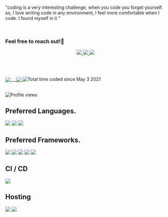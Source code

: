 "coding is a very interesting challenge, when you code you forget yourself. so, I love writing code in any environment, I feel more comfortable when I code. I found myself in it "

<br>


### Feel free to reach out!💁


<p align ="center">
<a href ="https://www.facebook.com/hassnaa.ayman.3">
 <img src="https://img.shields.io/badge/-Facebook-1877F2?style=for-the-badge&logo=Facebook&logoColor=white"/>
 </a>
  <a href ="https://twitter.com/hassnaaayman187">
  <img src="https://img.shields.io/badge/-Twitter-1DA1F2?style=for-the-badge&logo=Twitter&logoColor=white"/>
  </a>
  <a href ="https://www.linkedin.com/in/hassnaa-ayman-a8915912b/">
  <img src="https://img.shields.io/badge/-LinkedIN-0A66C2?style=for-the-badge&logo=LinkedIn&logoColor=white"/>
  </a>
</p>

<br>
<br>
<br>



<a href="https://github.com/HassnaaAyman">
  <img align="center" src="https://github-readme-stats.vercel.app/api?username=HassnaaAyman&count_private=true&show_icons=true&theme=dracula&include_all_commits=true&langs_count=7" /> 
</a>
<a href="https://github.com/HassnaaAyman">
  <img align="center" src="https://github-readme-stats.vercel.app/api/top-langs/?username=HassnaaAyman&hide=blade" />
</a>



<!-- [![Working Streaks](https://github-readme-streak-stats.herokuapp.com/?user=HassnaaAyman)](https://github.com/HassnaaAyman) -->


<!-- [![hassnaa's wakatime stats](https://github-readme-stats.vercel.app/api/wakatime?username=secmohammed&v=2&langs_count=4&custom_title=Hassnaa%27s%20week%20stats)](https://github.com/HassnaaAyman) -->


<img class="all-time-badge tip" title="Total time coded since May 3 2021" src="https://wakatime.com/badge/user/e9c66550-e3c4-4363-84de-c3d2e80eb2c6.svg" data-original-title="Total time coded since May 3 2021">

<br />
<br />



![Profile views](https://gpvc.arturio.dev/HassnaaAyman)



## Preferred Languages.
<div>
<img src="https://img.shields.io/badge/javascript%20-%23323330.svg?&style=for-the-badge&logo=javascript&logoColor=%23F7DF1E"/>
<img src="https://img.shields.io/badge/typescript%20-%23007ACC.svg?&style=for-the-badge&logo=typescript&logoColor=white"/>
<img src="https://img.shields.io/badge/graphql%20-%23E0234E.svg?&style=for-the-badge&logo=graphql&logoColor=white"/>
</div>


## Preferred Frameworks.

<div>
 <img src="https://img.shields.io/badge/react%20-%2320232a.svg?&style=for-the-badge&logo=react&logoColor=%2361DAFB"/>
<img src="https://img.shields.io/badge/react_native%20-%2320232a.svg?&style=for-the-badge&logo=react&logoColor=%2361DAFB"/>
<img src="https://img.shields.io/badge/vuejs%20-%2335495e.svg?&style=for-the-badge&logo=vue.js&logoColor=%234FC08D"/>
<img src="https://img.shields.io/badge/NextJS%20-black.svg?&style=for-the-badge&logo=NuxtJS&logoColor=white"/>
<img src="https://img.shields.io/badge/webpack%20-%238DD6F9.svg?&style=for-the-badge&logo=webpack&logoColor=black" />
</div>


## CI / CD 
<div>
<img src="https://img.shields.io/badge/github%20actions%20-%232671E5.svg?&style=for-the-badge&logo=github%20actions&logoColor=white"/>
</div>

## Hosting
<div>
<img src="https://img.shields.io/badge/vercel%20-%23000000.svg?&style=for-the-badge&logo=vercel&logoColor=white"/>
<img src="https://img.shields.io/badge/heroku%20-%23430098.svg?&style=for-the-badge&logo=heroku&logoColor=white"/>
</div>

